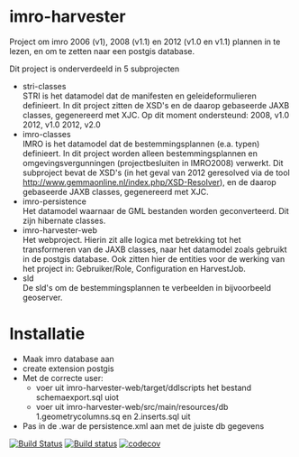 # imro-harvester
Project om imro 2006 (v1), 2008 (v1.1) en 2012 (v1.0 en v1.1) plannen in te lezen, en om te zetten naar een postgis database.


Dit project is onderverdeeld in 5 subprojecten

* stri-classes  
STRI is het datamodel dat de manifesten en geleideformulieren definieert. In dit project zitten de XSD's en de daarop gebaseerde JAXB classes, gegenereerd met XJC.
Op dit moment ondersteund:
2008, v1.0
2012, v1.0
2012, v2.0
* imro-classes  
IMRO is het datamodel dat de bestemmingsplannen (e.a. typen) definieert. In dit project worden alleen bestemmingsplannen en omgevingsvergunningen (projectbesluiten in IMRO2008) verwerkt. Dit subproject bevat de XSD's (in het geval van 2012 geresolved via de tool http://www.gemmaonline.nl/index.php/XSD-Resolver), en de daarop gebaseerde JAXB classes, gegenereerd met XJC.
* imro-persistence  
Het datamodel waarnaar de GML bestanden worden geconverteerd. Dit zijn hibernate classes.
* imro-harvester-web  
Het webproject. Hierin zit alle logica met betrekking tot het transformeren van de JAXB classes, naar het datamodel zoals gebruikt in de postgis database. Ook zitten hier de entities voor de werking van het project in: Gebruiker/Role, Configuration en HarvestJob.
* sld  
De sld's om de bestemmingsplannen te verbeelden in bijvoorbeeld geoserver.

# Installatie
* Maak imro database aan
* create extension postgis
* Met de correcte user:
  * voer uit imro-harvester-web/target/ddlscripts het bestand schemaexport.sql uiot
  * voer uit imro-harvester-web/src/main/resources/db 1.geometrycolumns.sq en 2.inserts.sql uit
* Pas in de .war de persistence.xml aan met de juiste db gegevens

[![Build Status](https://travis-ci.org/B3Partners/imro-harvester.svg?branch=master)](https://travis-ci.org/B3Partners/imro-harvester)
[![Build status](https://ci.appveyor.com/api/projects/status/h7kcu64kml8647ta/branch/master?svg=true)](https://ci.appveyor.com/project/mtoonen/imro-harvester/branch/master)
[![codecov](https://codecov.io/gh/B3Partners/imro-harvester/branch/master/graph/badge.svg)](https://codecov.io/gh/B3Partners/imro-harvester)
